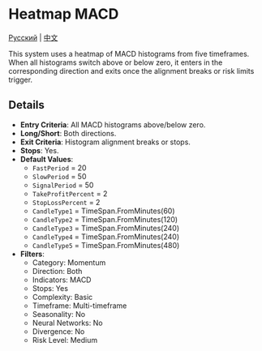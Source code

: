 # Heatmap MACD
[Русский](README_ru.md) | [中文](README_cn.md)

This system uses a heatmap of MACD histograms from five timeframes. When all histograms switch above or below zero, it enters in the corresponding direction and exits once the alignment breaks or risk limits trigger.

## Details

- **Entry Criteria**: All MACD histograms above/below zero.
- **Long/Short**: Both directions.
- **Exit Criteria**: Histogram alignment breaks or stops.
- **Stops**: Yes.
- **Default Values**:
  - `FastPeriod` = 20
  - `SlowPeriod` = 50
  - `SignalPeriod` = 50
  - `TakeProfitPercent` = 2
  - `StopLossPercent` = 2
  - `CandleType1` = TimeSpan.FromMinutes(60)
  - `CandleType2` = TimeSpan.FromMinutes(120)
  - `CandleType3` = TimeSpan.FromMinutes(240)
  - `CandleType4` = TimeSpan.FromMinutes(240)
  - `CandleType5` = TimeSpan.FromMinutes(480)
- **Filters**:
  - Category: Momentum
  - Direction: Both
  - Indicators: MACD
  - Stops: Yes
  - Complexity: Basic
  - Timeframe: Multi-timeframe
  - Seasonality: No
  - Neural Networks: No
  - Divergence: No
  - Risk Level: Medium

